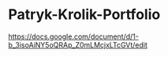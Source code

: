 # Patryk-Krolik-Portfolio


https://docs.google.com/document/d/1-b_3isoAiNY5oQRAp_Z0mLMcjxLTcGVt/edit
